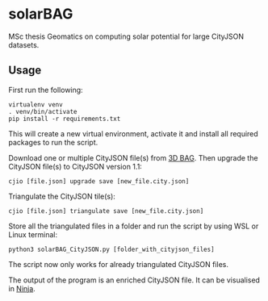 # solarBAG
MSc thesis Geomatics on computing solar potential for large CityJSON datasets.

## Usage

First run the following:
```
virtualenv venv
. venv/bin/activate
pip install -r requirements.txt
```
This will create a new virtual environment, activate it and install all required packages to run the script.

Download one or multiple CityJSON file(s) from [3D BAG](https://3dbag.nl/en/viewer).
Then upgrade the CityJSON file(s) to CityJSON version 1.1:
```
cjio [file.json] upgrade save [new_file.city.json]
```

Triangulate the CityJSON tile(s):
```
cjio [file.json] triangulate save [new_file.city.json]
```

Store all the triangulated files in a folder and run the script by using WSL or Linux terminal:
```
python3 solarBAG_CityJSON.py [folder_with_cityjson_files]
```
The script now only works for already triangulated CityJSON files. 

The output of the program is an enriched CityJSON file. It can be visualised in [Ninja](https://ninja.cityjson.org/#).
<!---
Visualise the output *.vtm* or *.vtk* file in ParaView. (Note: to get output, the write flags in function vtm_writer() need to be True)


![alt text](https://github.com/robinjo78/solarBAG/blob/main/images/Screenshot_mesh_solar_grid.png?raw=true)
![alt text](https://github.com/robinjo78/solarBAG/blob/main/images/Screenshot_mesh_grid_intersections.png?raw=true)
-->
